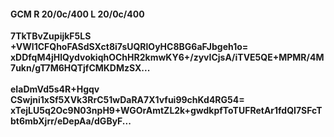 #### GCM R 20/0c/400 L 20/0c/400
**7TkTBvZupijkF5LS**<br/>**+VWl1CFQhoFASdSXct8i7sUQRlOyHC8BG6aFJbgeh1o=**<br/>**xDDfqM4jHlQydvokiqhOChHR2kmwKY6+/zyvICjsA/iTVE5QE+MPMR/4M7ukn/gT7M6HQTjfCMKDMzSX...**<br/><br/>
**eIaDmVd5s4R+Hgqv**<br/>**CSwjni1xSf5XVk3RrC51wDaRA7X1vfui99chKd4RG54=**<br/>**xTejLU5q2Oc9N03npH9+WGOrAmtZL2k+gwdkpfToTUFRetAr1fdQI7SFcTbt6mbXjrr/eDepAa/dGByF...**